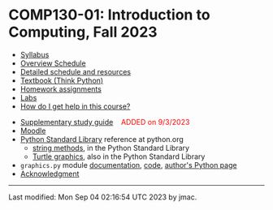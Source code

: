 # COMP130-01: Introduction to Computing, Fall 2023

<!-- ![WCBC with cat](wcbc-cat.jpg) -->

* [Syllabus](syllabus-8-24-2023.docx)
* [Overview Schedule](schedule-8-25-2023.xlsx)  <!-- &nbsp;&nbsp;&nbsp;<font color="red">UPDATED on 9/18/2022</font> -->
* [Detailed schedule and resources](resources)
* [Textbook (Think Python)](https://greenteapress.com/wp/think-python-2e/)
* [Homework assignments](hw)
* [Labs](labs)
* [How do I get help in this course?](help.md)
<!-- * [Exams](exams.md)&nbsp;&nbsp;&nbsp;<font color="red">UPDATED on 5/2/2023</font> -->
* [Supplementary study guide](study-guide/study-guide-9-3-2023.docx) &nbsp;&nbsp;&nbsp;<font color="red">ADDED on 9/3/2023</font>
* [Moodle](https://lms.dickinson.edu/course/view.php?id=52046)
* [Python Standard Library](https://docs.python.org/3/library/index.html) reference at python.org
  - [string
    methods](https://docs.python.org/3/library/stdtypes.html#string-methods),
    in the Python Standard Library
  - [Turtle graphics](https://docs.python.org/3/library/turtle.html), also in the Python Standard Library
* `graphics.py` module [documentation](https://mcsp.wartburg.edu/zelle/python/graphics/graphics/graphref.html), [code](https://mcsp.wartburg.edu/zelle/python/graphics.py), [author's Python page](https://mcsp.wartburg.edu/zelle/python/)
* [Acknowledgment](acknowledgment.md)


----
Last modified: Mon Sep 04 02:16:54 UTC 2023 by jmac.
